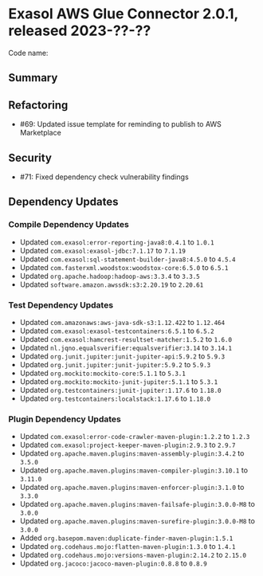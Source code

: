 # Exasol AWS Glue Connector 2.0.1, released 2023-??-??

Code name:

## Summary

## Refactoring

* #69: Updated issue template for reminding to publish to AWS Marketplace

## Security

* #71: Fixed dependency check vulnerability findings

## Dependency Updates

### Compile Dependency Updates

* Updated `com.exasol:error-reporting-java8:0.4.1` to `1.0.1`
* Updated `com.exasol:exasol-jdbc:7.1.17` to `7.1.19`
* Updated `com.exasol:sql-statement-builder-java8:4.5.0` to `4.5.4`
* Updated `com.fasterxml.woodstox:woodstox-core:6.5.0` to `6.5.1`
* Updated `org.apache.hadoop:hadoop-aws:3.3.4` to `3.3.5`
* Updated `software.amazon.awssdk:s3:2.20.19` to `2.20.61`

### Test Dependency Updates

* Updated `com.amazonaws:aws-java-sdk-s3:1.12.422` to `1.12.464`
* Updated `com.exasol:exasol-testcontainers:6.5.1` to `6.5.2`
* Updated `com.exasol:hamcrest-resultset-matcher:1.5.2` to `1.6.0`
* Updated `nl.jqno.equalsverifier:equalsverifier:3.14` to `3.14.1`
* Updated `org.junit.jupiter:junit-jupiter-api:5.9.2` to `5.9.3`
* Updated `org.junit.jupiter:junit-jupiter:5.9.2` to `5.9.3`
* Updated `org.mockito:mockito-core:5.1.1` to `5.3.1`
* Updated `org.mockito:mockito-junit-jupiter:5.1.1` to `5.3.1`
* Updated `org.testcontainers:junit-jupiter:1.17.6` to `1.18.0`
* Updated `org.testcontainers:localstack:1.17.6` to `1.18.0`

### Plugin Dependency Updates

* Updated `com.exasol:error-code-crawler-maven-plugin:1.2.2` to `1.2.3`
* Updated `com.exasol:project-keeper-maven-plugin:2.9.3` to `2.9.7`
* Updated `org.apache.maven.plugins:maven-assembly-plugin:3.4.2` to `3.5.0`
* Updated `org.apache.maven.plugins:maven-compiler-plugin:3.10.1` to `3.11.0`
* Updated `org.apache.maven.plugins:maven-enforcer-plugin:3.1.0` to `3.3.0`
* Updated `org.apache.maven.plugins:maven-failsafe-plugin:3.0.0-M8` to `3.0.0`
* Updated `org.apache.maven.plugins:maven-surefire-plugin:3.0.0-M8` to `3.0.0`
* Added `org.basepom.maven:duplicate-finder-maven-plugin:1.5.1`
* Updated `org.codehaus.mojo:flatten-maven-plugin:1.3.0` to `1.4.1`
* Updated `org.codehaus.mojo:versions-maven-plugin:2.14.2` to `2.15.0`
* Updated `org.jacoco:jacoco-maven-plugin:0.8.8` to `0.8.9`

